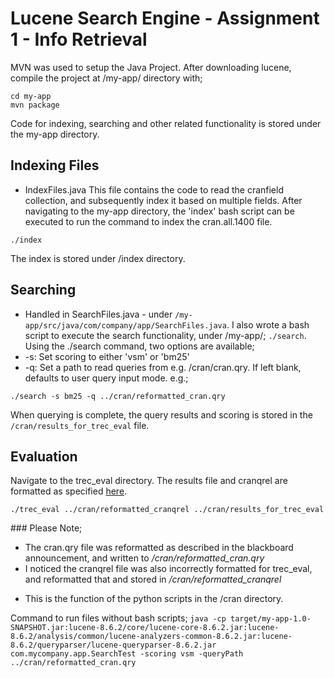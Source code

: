 Lucene Search Engine - Assignment 1 - Info Retrieval 
===
MVN was used to setup the Java Project. After downloading lucene, compile the project at /my-app/ directory with; 
```
cd my-app
mvn package
```

Code for indexing, searching and other related functionality is stored under the my-app directory. 

Indexing Files 
---
+ IndexFiles.java 
This file contains the code to read the cranfield collection, and subsequently index it based on multiple fields. 
After navigating to the my-app directory, the 'index' bash script can be executed to run the command to index the cran.all.1400 file. 
```
./index
```
The index is stored under /index directory. 

Searching
---
+ Handled in SearchFiles.java - under `/my-app/src/java/com/company/app/SearchFiles.java`.
I also wrote a bash script to execute the search functionality, under /my-app/; `./search`. 
Using the ./search command, two options are available;
+ -s: Set scoring to either 'vsm' or 'bm25' 
+ -q: Set a path to read queries from e.g. /cran/cran.qry. If left blank, defaults to user query input mode. e.g.;

```
./search -s bm25 -q ../cran/reformatted_cran.qry
```
When querying is complete, the query results and scoring is stored in the `/cran/results_for_trec_eval` file.

Evaluation
---
Navigate to the trec_eval directory. The results file and cranqrel are formatted as specified [here](http://www.rafaelglater.com/en/post/learn-how-to-use-trec_eval-to-evaluate-your-information-retrieval-system).
```
./trec_eval ../cran/reformatted_cranqrel ../cran/results_for_trec_eval
```


### Please Note; 
+ The cran.qry file was reformatted as described in the blackboard announcement, and written to */cran/reformatted_cran.qry*
+ I noticed the cranqrel file was also incorrectly formatted for trec_eval, and reformatted that and stored in */cran/reformatted_cranqrel*
- This is the function of the python scripts in the /cran directory.


Command to run files without bash scripts; `java -cp target/my-app-1.0-SNAPSHOT.jar:lucene-8.6.2/core/lucene-core-8.6.2.jar:lucene-8.6.2/analysis/common/lucene-analyzers-common-8.6.2.jar:lucene-8.6.2/queryparser/lucene-queryparser-8.6.2.jar com.mycompany.app.SearchTest -scoring vsm -queryPath ../cran/reformatted_cran.qry`
